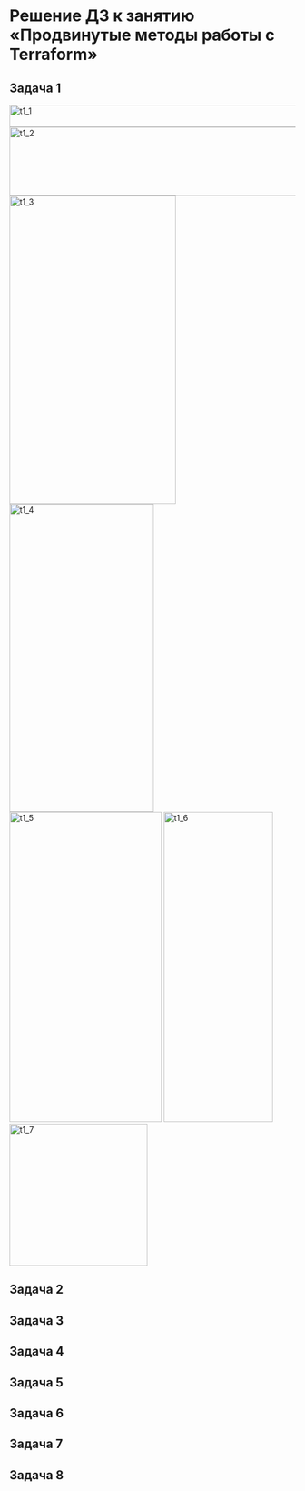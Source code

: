 # Решение ДЗ к занятию «Продвинутые методы работы с Terraform»

## Задача 1
<img width="888" height="39" alt="t1_1" src="https://github.com/user-attachments/assets/a31d5711-10cd-4d5d-9427-90e62dc3c35c" />

<img width="1189" height="121" alt="t1_2" src="https://github.com/user-attachments/assets/a3e72892-9fce-4b47-a4bd-78ae8c401303" />

<img width="293" height="542" alt="t1_3" src="https://github.com/user-attachments/assets/c9fe2217-cc82-4e0e-8714-7d72e1675a78" />
<img width="254" height="542" alt="t1_4" src="https://github.com/user-attachments/assets/10743ed5-6c33-47d6-bdff-54bd77ca5000" />
<img width="268" height="546" alt="t1_5" src="https://github.com/user-attachments/assets/1950c987-7658-40c0-a648-0fd7d8e52387" />
<img width="192" height="546" alt="t1_6" src="https://github.com/user-attachments/assets/8fa57d10-0c9a-4623-9810-ae0b2794604c" />
<img width="243" height="250" alt="t1_7" src="https://github.com/user-attachments/assets/0aced9dc-2415-4c59-a03d-78a892acfc7a" />

## Задача 2

## Задача 3

## Задача 4

## Задача 5

## Задача 6

## Задача 7

## Задача 8

